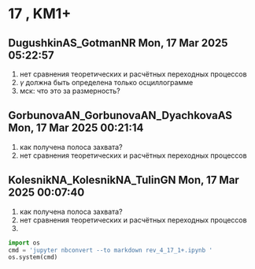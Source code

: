 # **17 , KM1+**

## DugushkinAS_GotmanNR	Mon, 17 Mar 2025 05:22:57

1. нет сравнения теоретических и расчётных переходных процессов
2. $\gamma$ должна быть определена только осциллограмме 
3. мск: что это за размерность?

## GorbunovaAN_GorbunovaAN_DyachkovaAS	Mon, 17 Mar 2025 00:21:14

1. как получена полоса захвата?
2. нет сравнения теоретических и расчётных переходных процессов

## KolesnikNA_KolesnikNA_TulinGN	Mon, 17 Mar 2025 00:07:40

1. как получена полоса захвата?
2. нет сравнения теоретических и расчётных переходных процессов
3. 


```python
import os 
cmd = 'jupyter nbconvert --to markdown rev_4_17_1+.ipynb '
os.system(cmd)
```
